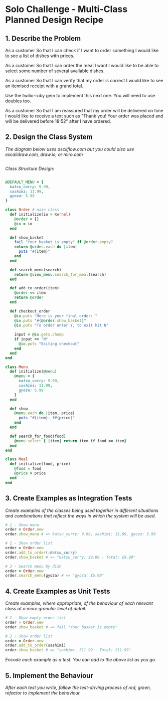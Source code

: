 # Solo Challenge - Multi-Class Planned Design Recipe

## 1. Describe the Problem

As a customer
So that I can check if I want to order something
I would like to see a list of dishes with prices.

As a customer
So that I can order the meal I want
I would like to be able to select some number of several available dishes.

As a customer
So that I can verify that my order is correct
I would like to see an itemised receipt with a grand total.

Use the twilio-ruby gem to implement this next one. You will need to use doubles too.

As a customer
So that I am reassured that my order will be delivered on time
I would like to receive a text such as "Thank you! Your order was placed and will be delivered before 18:52" after I have ordered.

## 2. Design the Class System

_The diagram below uses asciiflow.com but you could also use excalidraw.com, draw.io, or miro.com_

```

```

_Class Structure Design:_

```ruby

@DEFAULT_MENU = {
  katsu_curry: 9.99,
  sashimi: 11.99,
  gyoza: 5.99
}

class Order # main class
  def initialize(io = Kernel)
    @order = []
    @io = io
  end

  def show_basket
    fail "Your basket is empty" if @order.empty?
    return @order.each do |item| 
      puts "#{item}"
    end
  end

  def search_menu(search)
    return @view_menu.search_for_meal(search)
  end

  def add_to_order(item)  
    @order << item
    return @order
  end

  def checkout_order
    @io.puts "Here is your final order: "
    @io.puts "#{@order.show_basket}"
    @io.puts "To order enter Y, to exit hit N"
    
    input = @io.gets.chomp
    if input == "N"
      @io.puts "Exiting checkout"
    end
  end
end

class Menu
  def initialize(@menu)
    @menu = {
      katsu_curry: 9.99,
      sashimi: 11.99,
      gyoza: 5.99
    }
  end

  def show
    @menu.each do |item, price| 
      puts "#{item}: £#{price}"
    end
  end

  def search_for_food(food)
    @menu.select { |item| return item if food == item}
  end
end

class Meal
  def initialize(food, price)
    @food = food
    @price = price
  end
end

```

## 3. Create Examples as Integration Tests

_Create examples of the classes being used together in different situations and
combinations that reflect the ways in which the system will be used._

```ruby
# 1 - Show menu
order = Order.new
order.show_menu # => katsu_curry: 9.99, sashimi: 11.99, gyoza: 5.99

# 2 - Show order list 
order = Order.new
order.add_to_order(:Katsu_curry)
order.show_basket # => "katsu_curry: £9.99 - Total: £9.99"

# 3 - Search menu by dish
order = Order.new
order.search_menu(gyoza) # => "gyoza: £5.99"
```

## 4. Create Examples as Unit Tests

_Create examples, where appropriate, of the behaviour of each relevant class at
a more granular level of detail._

```ruby
# 1 - Show empty order list
order = Order.new
order.show_basket # => fail "Your basket is empty"

# 2 - Show order list 
order = Order.new
order.add_to_order(sashimi)
order.show_basket # => "sashimi: £11.99 - Total: £11.99"
```

_Encode each example as a test. You can add to the above list as you go._

## 5. Implement the Behaviour

_After each test you write, follow the test-driving process of red, green,
refactor to implement the behaviour._